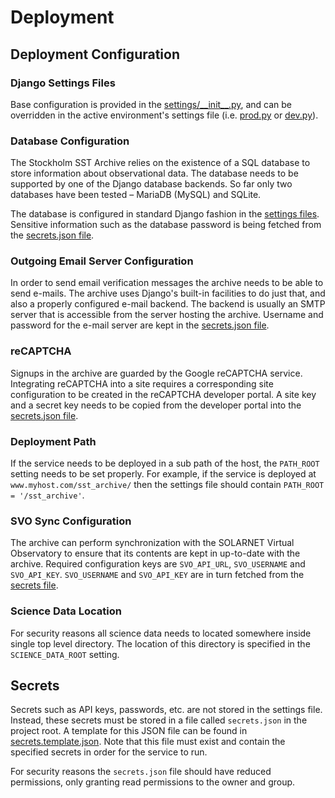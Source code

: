 # Deployment

## Deployment Configuration

### Django Settings Files

Base configuration is provided in the [settings/\_\_init\_\_.py](../sst_archive/settings/__init__.py), and can be
overridden in the active environment's settings file (i.e. [prod.py](../sst_archive/settings/prod.py) or
[dev.py](../sst_archive/settings/dev.py)).

### Database Configuration

The Stockholm SST Archive relies on the existence of a SQL database to store information about observational data. The
database needs to be supported by one of the Django database backends. So far only two databases have been tested –
MariaDB (MySQL) and SQLite.

The database is configured in standard Django fashion in the [settings files](../sst_archive/settings/). Sensitive
information such as the database password is being fetched from the [secrets.json file](#secrets).

### Outgoing Email Server Configuration

In order to send email verification messages the archive needs to be able to send e-mails. The archive uses Django's
built-in facilities to do just that, and also a properly configured e-mail backend. The backend is usually an SMTP
server that is accessible from the server hosting the archive. Username and password for the e-mail server are kept in
the [secrets.json file](#secrets).

### reCAPTCHA

Signups in the archive are guarded by the Google reCAPTCHA service. Integrating reCAPTCHA into a site requires
a corresponding site configuration to be created in the reCAPTCHA developer portal. A site key and a secret key needs
to be copied from the developer portal into the [secrets.json file](#secrets).

### Deployment Path

If the service needs to be deployed in a sub path of the host, the `PATH_ROOT` setting needs to be set properly. For
example, if the service is deployed at `www.myhost.com/sst_archive/` then the settings file should contain
`PATH_ROOT = '/sst_archive'`.

### SVO Sync Configuration

The archive can perform synchronization with the SOLARNET Virtual Observatory to ensure that its contents are kept in
up-to-date with the archive. Required configuration keys are `SVO_API_URL`, `SVO_USERNAME` and `SVO_API_KEY`.
`SVO_USERNAME` and `SVO_API_KEY` are in turn fetched from the [secrets file](#secrets).

### Science Data Location

For security reasons all science data needs to located somewhere inside single top level directory. The location of
this directory is specified in the `SCIENCE_DATA_ROOT` setting.

## Secrets

Secrets such as API keys, passwords, etc. are not stored in the settings file. Instead, these secrets must be stored in
a file called `secrets.json` in the project root. A template for this JSON file can be found in
[secrets.template.json](../secrets.template.json). Note that this file must exist and contain the specified secrets in
order for the service to run.  

For security reasons the `secrets.json` file should have reduced permissions, only granting read permissions to the 
owner and group.
